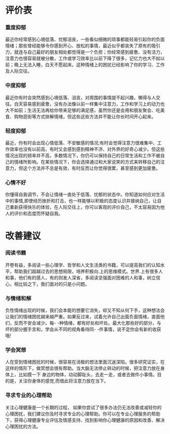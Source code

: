 # 评价表
### 重度抑郁
最近你经常感到心境低落、忧郁沮丧，一些看似细微的琐事都能轻易引起你的负面情绪；那些曾经能够令你感到开心、放松的事情，最近似乎都丧失了原有的吸引力，就连与自己最好的朋友相处都觉得是一个负担；你经常感到疲惫、没有活力，注意力也很容易就被分散，工作或学习效率比以前下降了很多，记忆力也大不如以前；晚上无法入睡，白天不愿起床。这种情绪上的困扰已经影响了你的学习、工作及人际交往。
### 中度抑郁
最近你有时会突然感到心境低落、沮丧，对周围的事情提不起兴趣，懒得与人交往。白天容易感到疲惫，没有办法像以前一样集中注意力，工作和学习上的动力也大不如前；生活无法再给你带来足够的满足感，虽然你还是会用和朋友聚会、吃美食、购物逛街等方式排解情绪，但这些这些方法并不能让你长时间开心起来。
### 轻度抑郁
最近，你有时会出现心情低落、不安敏感的情况;有时会觉得注意力很难集中、工作效率也没有以前高，有时又会感到感到精神不济、对外界的好奇心减少。但这些情况出现的频率并不高，多数情况下，你仍可以保持自己的日常生活和工作不被自己的情绪所影响。在某些情况下，你会选择通过和大家说笑的方式来转移自己的注意力，但这个方法并不总是有效，有时反而让你觉得很累，甚至感到更加疲惫。
### 心情不好
你懂得自我调节，不会让情绪一直处于低落、忧郁的状态中。你知道如何应对生活中的事情,即使经历挫折和打击，也一样能够以积极的态度认识并接纳自己，让自己重新获得快乐的体验，在人际交往上，你可以客观的评价自己，不太容易因为他人的评价和态度而怀疑自我。
# 改善建议
### 阅读书籍
开卷有益，多阅读一些心理学、哲学和人文生活类的书籍，可以提高我们的认知水平，帮助我们超越过去的思想局限，培养积极向.上的思维模式。世界.上有很多人和事，他们有的感人，有的则发人深省，多阅读坚强面对困难的人和事，树立信心，相比较之下，我们面对的只是小问题。
### 与情绪和解
负性情绪出现的时候，我们会本能的想要它消失，却又不知从何下手，这种想法会让我们的情绪困扰越来越严重。如果反过来，试着允许自己出面负面情绪，直面他们，反而不安会减少。每- -种情绪，都有好处和坏处。最大化那些好的部分，与坏的部分握手言和，学会从不同的视角看待同- -件事情，说不定你会有新的收获哦!
### 学会冥想
人在受到情绪困扰的时候，很容易在消极的想法里面沉迷深陷。很多研究证实，在这样的情形下，做冥想会很有帮助。当大脑无法停止转动的时候，把注意力放在身体上，比如摸一下 身边的物体，动动脚趾头，去走一走，或者去做件小事情。目的是，关注你身体的感觉,而借此将注意力放在当下。
### 寻求专业的心理帮助
关注心理健康是一个长期的过程， 如果你尝试了很多办法仍无法改善或减轻你的心理困扰，我们建议你及时寻求专业的心理帮助。你可以在专业心理服务的帮助下，获得心理健康专业评估及情感支持、找到影响你心理健康的原因和改善、解决心理困扰的方法。


